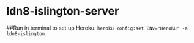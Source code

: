 # ldn8-islington-server
##Run in terminal to set up Heroku:
`heroku config:set ENV="HeroKu" -a ldn8-islington`